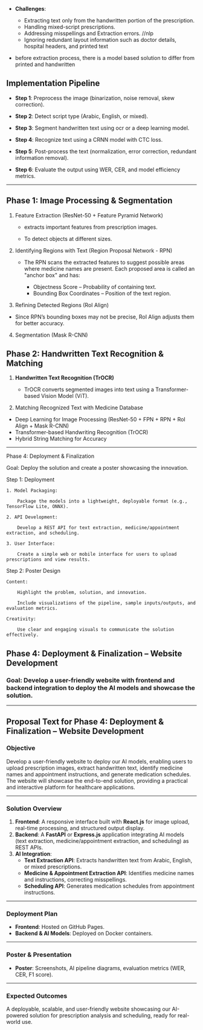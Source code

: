 - **Challenges**:

    - Extracting text only from the handwritten portion of the prescription.
    - Handling mixed-script prescriptions.
    - Addressing misspellings and Extraction errors. //nlp
    - Ignoring redundant layout information such as doctor details, hospital headers, and printed text

- before extraction process, there is a model based solution to differ from printed and handwritten


## Implementation Pipeline

- **Step 1**: Preprocess the image (binarization, noise removal, skew correction).

- **Step 2**: Detect script type (Arabic, English, or mixed).

- **Step 3**: Segment handwritten text using ocr or a deep learning model.

- **Step 4**: Recognize text using a CRNN model with CTC loss.

- **Step 5**: Post-process the text (normalization, error correction, redundant information removal).

- **Step 6**: Evaluate the output using WER, CER, and model efficiency metrics.

---

## **Phase 1: Image Processing & Segmentation**

1. Feature Extraction (ResNet-50 + Feature Pyramid Network)

    - extracts important features from prescription images.

    - To detect objects at different sizes.

2. Identifying Regions with Text (Region Proposal Network - RPN)

    - The RPN scans the extracted features to suggest possible areas where medicine names are present.
    Each proposed area is called an "anchor box" and has:

        - Objectness Score – Probability of containing text.
        - Bounding Box Coordinates – Position of the text region.

3. Refining Detected Regions (RoI Align)

- Since RPN’s bounding boxes may not be precise, RoI Align adjusts them for better accuracy.

4. Segmentation (Mask R-CNN)

## Phase 2: Handwritten Text Recognition & Matching

1. **Handwritten Text Recognition (TrOCR)**
    - TrOCR converts segmented images into text using a Transformer-based Vision Model (ViT).

2. Matching Recognized Text with Medicine Database


- Deep Learning for Image Processing (ResNet-50 + FPN + RPN + RoI Align + Mask R-CNN)
- Transformer-based Handwriting Recognition (TrOCR)
- Hybrid String Matching for Accuracy


---

Phase 4: Deployment & Finalization

Goal: Deploy the solution and create a poster showcasing the innovation.

Step 1: Deployment

    1. Model Packaging:

        Package the models into a lightweight, deployable format (e.g., TensorFlow Lite, ONNX).

    2. API Development:

        Develop a REST API for text extraction, medicine/appointment extraction, and scheduling.

    3. User Interface:

        Create a simple web or mobile interface for users to upload prescriptions and view results.

Step 2: Poster Design

    Content:

        Highlight the problem, solution, and innovation.

        Include visualizations of the pipeline, sample inputs/outputs, and evaluation metrics.

    Creativity:

        Use clear and engaging visuals to communicate the solution effectively.


## **Phase 4: Deployment & Finalization – Website Development**
### **Goal**: Develop a user-friendly website with frontend and backend integration to deploy the AI models and showcase the solution.

---
## **Proposal Text for Phase 4: Deployment & Finalization – Website Development**  

### **Objective**  
Develop a user-friendly website to deploy our AI models, enabling users to upload prescription images, extract handwritten text, identify medicine names and appointment instructions, and generate medication schedules. The website will showcase the end-to-end solution, providing a practical and interactive platform for healthcare applications.

---

### **Solution Overview**  
1. **Frontend**: A responsive interface built with **React.js** for image upload, real-time processing, and structured output display.  
2. **Backend**: A **FastAPI** or **Express.js** application integrating AI models (text extraction, medicine/appointment extraction, and scheduling) as REST APIs.  
3. **AI Integration**:  
   - **Text Extraction API**: Extracts handwritten text from Arabic, English, or mixed prescriptions.  
   - **Medicine & Appointment Extraction API**: Identifies medicine names and instructions, correcting misspellings.  
   - **Scheduling API**: Generates medication schedules from appointment instructions.  

---

### **Deployment Plan**  
- **Frontend**: Hosted on GitHub Pages.  
- **Backend & AI Models**: Deployed on Docker containers.  

---

### **Poster & Presentation**  
- **Poster**: Screenshots, AI pipeline diagrams, evaluation metrics (WER, CER, F1 score).  

---

### **Expected Outcomes**  
A deployable, scalable, and user-friendly website showcasing our AI-powered solution for prescription analysis and scheduling, ready for real-world use.